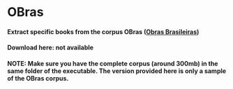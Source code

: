# OBras
#### Extract specific books from the corpus OBras ([Obras Brasileiras](https://www.linguateca.pt/OBRAS/OBRAS.html))
#### Download here: not available
#### NOTE: Make sure you have the complete corpus (around 300mb) in the same folder of the executable. The version provided here is only a sample of the OBras corpus.